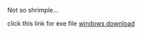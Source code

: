 Not so shrimple...

click this link for exe file
[windows download](https://github.com/SourestOfLemons/Gamble/tree/main/build/Windows?raw=true)
